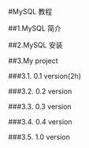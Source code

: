 #MySQL 教程

##1.MySQL 简介

##2.MySQL 安装

##3.My project

###3.1. 0.1 version(2h)

###3.2. 0.2 version

###3.3. 0.3 version

###3.4. 0.4 version

###3.5. 1.0 version
